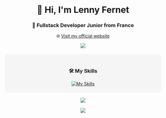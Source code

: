 <br>
<h1 align="center"> 👋 Hi, I'm Lenny Fernet </h1>
<h3 align="center"> 🚀 Fullstack Developer Junior from France </h3>

<p align="center">
  🌐 <a href="https://lennyfernet.fr/" target="_blank">Visit my official website</a>
</p>

<div align="center">
  <img src="https://github-widgetbox.vercel.app/api/profile?username=DraayZe&data=followers,repositories,commits&theme=viridescent" />
</div>

<div align="center" style="background-color:#f5f5f5; padding: 20px; border-radius: 10px; margin-top: 20px;">
  <h3>🛠️ My Skills</h3>
  <a href="https://skillicons.dev">
    <img src="https://skillicons.dev/icons?i=html,css,sass,js,ts,php,vue,nuxtjs,symfony,tailwind,threejs,astro,docker,mysql,prisma,git,github" alt="My Skills" />
  </a>
</div>

<br>
<div align="center">
  <img src="https://github-readme-activity-graph.vercel.app/graph?username=DraayZe&theme=github-compact" />
</div>

<br>
<div align="center">
  <img src="https://visitor-badge.laobi.icu/badge?page_id=DraayZe.DraayZe&left_color=blueviolet"  />
</div>
